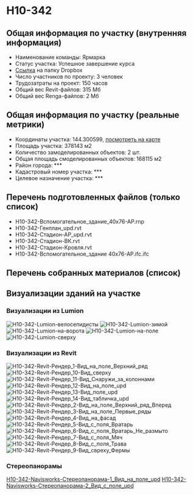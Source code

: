 # H10-342
## Общая информация по участку (внутренняя информация)
+ Наименование команды: Ярмарка
+ Статус участка: Успешное завершение курса
+ [Ссылка](https://www.dropbox.com/sh/wvvgv1nw1iqred9/AADoDCxsAGMAhXzY9WdMHhHAa/H10_342?dl=0) на папку Dropbox
+ Число участников по проекту: 3 человек
+ Трудозатраты на проект: 150 часов
+ Общий вес Revit-файлов: 315 Мб
+ Общий вес Renga-файлов: 2 Мб
## Общая информация по участку (реальные метрики)
+ Координаты участка: 144.300599, [посмотреть на карте](yandex.ru/maps/47/nizhny-novgorod/?ll=56.336121%2C43.964478&z=19)
+ Площадь участка: 378143 м2
+ Количество замоделированных объектов: 2 шт.
+ Общая площадь смоделированных объектов: 168115 м2
+ Район города: *** 
+ Кадастровый номер участка: *** 
+ Целевое назначение участка: *** 
## Перечень подготовленных файлов (только список)
+ H10-342-Вспомогательное_здание_40х76-АР.rnp
+ H10-342-Генплан_upd.rvt
+ H10-342-Стадион-АР_upd.rvt
+ H10-342-Стадион-ВК.rvt
+ H10-342-Стадион-Кровля.rvt
+ Н10-342-Вспомогательное_здание 40х76-АР.ifc.ifc
## Перечень собранных материалов (список)
## Визуализации зданий на участке
### Визуализации из Lumion
![H10-342-Lumion-велосепидисты](\..\Images\H10_342\H10-342-Lumion-велосепидисты.jpg)
![H10-342-Lumion-зимой](\..\Images\H10_342\H10-342-Lumion-зимой.jpg)
![H10-342-Lumion-на-ворота](\..\Images\H10_342\H10-342-Lumion-на-ворота.jpg)
![H10-342-Lumion-на-поле](\..\Images\H10_342\H10-342-Lumion-на-поле.jpg)
![H10-342-Lumion-сверху](\..\Images\H10_342\H10-342-Lumion-сверху.jpg)
### Визуализации из Revit
![Н10-342-Revit-Рендер_1-Вид_на_поле_Верхний_ряд](/../Images/H10_342/Н10-342-Revit-Рендер_1-Вид_на_поле_Верхний_ряд.png)
![Н10-342-Revit-Рендер_10-Вид_сверху](\..\Images\H10_342\Н10-342-Revit-Рендер_10-Вид_сверху.png)
![Н10-342-Revit-Рендер_11-Вид_Снаружи_за_колоннами](\..\Images\H10_342\Н10-342-Revit-Рендер_11-Вид_Снаружи_за_колоннами.png)
![Н10-342-Revit-Рендер_12-Вид_на_поле_upd](\..\Images\H10_342\Н10-342-Revit-Рендер_12-Вид_на_поле_upd.jpg)
![Н10-342-Revit-Рендер_13-Вид_поле_upd](\..\Images\H10_342\Н10-342-Revit-Рендер_13-Вид_поле_upd.jpg)
![Н10-342-Revit-Рендер_14-Вид_табличка_upd](\..\Images\H10_342\Н10-342-Revit-Рендер_14-Вид_табличка_upd.jpg)
![Н10-342-Revit-Рендер_2-Вид_на_поле_Верхний_ряд_Вперед](\..\Images\H10_342\Н10-342-Revit-Рендер_2-Вид_на_поле_Верхний_ряд_Вперед.png)
![Н10-342-Revit-Рендер_3-Вид_на_поле_Первые_ряды](\..\Images\H10_342\Н10-342-Revit-Рендер_3-Вид_на_поле_Первые_ряды.png)
![Н10-342-Revit-Рендер_4-Вид_на_фасад](\..\Images\H10_342\Н10-342-Revit-Рендер_4-Вид_на_фасад.png)
![Н10-342-Revit-Рендер_5-Вид_с_поля_Вратарь](\..\Images\H10_342\Н10-342-Revit-Рендер_5-Вид_с_поля_Вратарь.png)
![Н10-342-Revit-Рендер_6-Вид_с_поля_Вратарь_Не_размыто](\..\Images\H10_342\Н10-342-Revit-Рендер_6-Вид_с_поля_Вратарь_Не_размыто.png)
![Н10-342-Revit-Рендер_7-Вид_с_поля_Мяч](\..\Images\H10_342\Н10-342-Revit-Рендер_7-Вид_с_поля_Мяч.png)
![Н10-342-Revit-Рендер_8-Вид_с_поля_Трава](\..\Images\H10_342\Н10-342-Revit-Рендер_8-Вид_с_поля_Трава.png)
![Н10-342-Revit-Рендер_9-Вид_свреху_Фермы](\..\Images\H10_342\Н10-342-Revit-Рендер_9-Вид_свреху_Фермы.png)
### Стереопанорамы
[Н10-342-Navisworks-Стереопанорама-1_Вид_на_поле_upd](https://pano.autodesk.com/pano.html?url=jpgs/e8899e4f-4946-46d3-9986-9236ff4b0c22&version=2)
[Н10-342-Navisworks-Стереопанорама-2_Вид_с_поле_upd](https://pano.autodesk.com/pano.html?url=jpgs/fc44372e-df7e-48fd-a376-ee6a6a8d1812&version=2)
